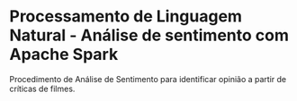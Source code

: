 # Processamento de Linguagem Natural - Análise de sentimento com Apache Spark
Procedimento de Análise de Sentimento para identificar opinião a partir de críticas de filmes.

